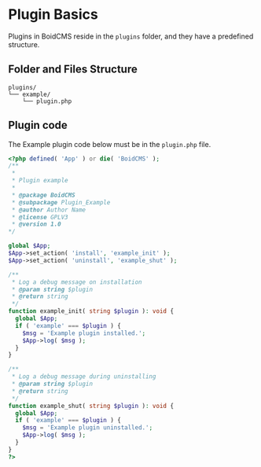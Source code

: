 # Plugin Basics
Plugins in BoidCMS reside in the `plugins` folder, and they have a predefined structure.


## Folder and Files Structure

```plain
plugins/
└── example/
    └── plugin.php
```


## Plugin code
The Example plugin code below must be in the `plugin.php` file.     

```php
<?php defined( 'App' ) or die( 'BoidCMS' );
/**
 *
 * Plugin example
 *
 * @package BoidCMS
 * @subpackage Plugin_Example
 * @author Author Name
 * @license GPLV3
 * @version 1.0
*/

global $App;
$App->set_action( 'install', 'example_init' );
$App->set_action( 'uninstall', 'example_shut' );

/**
 * Log a debug message on installation
 * @param string $plugin
 * @return string
 */
function example_init( string $plugin ): void {
  global $App;
  if ( 'example' === $plugin ) {
    $msg = 'Example plugin installed.';
    $App->log( $msg );
  }
}

/**
 * Log a debug message during uninstalling
 * @param string $plugin
 * @return string
 */
function example_shut( string $plugin ): void {
  global $App;
  if ( 'example' === $plugin ) {
    $msg = 'Example plugin uninstalled.';
    $App->log( $msg );
  }
}
?>
```
